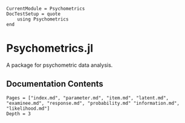 ```@meta
CurrentModule = Psychometrics
DocTestSetup = quote
    using Psychometrics
end
```
# Psychometrics.jl

A package for psychometric data analysis.

## Documentation Contents

```@contents
Pages = ["index.md", "parameter.md", "item.md", "latent.md", "examinee.md", "response.md", "probability.md" "information.md", "likelihood.md"]
Depth = 3
```

